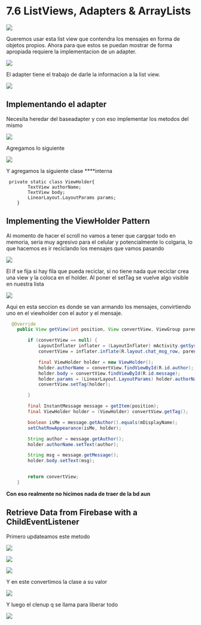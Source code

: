 # 7.6 ListViews, Adapters & ArrayLists

![](../../.gitbook/assets/imagen%20%28879%29.png)

Queremos usar esta list view que contendra los mensajes en forma de objetos propios. Ahora para que estos se puedan mostrar de forma apropiada requiere la implementacion de un adapter.

![](../../.gitbook/assets/imagen%20%28862%29.png)

El adapter tiene el trabajo de darle la informacion a la list view.

![](../../.gitbook/assets/imagen%20%28870%29.png)

## Implementando el adapter

Necesita heredar del baseadapter y con eso implementar los metodos del mismo

![](../../.gitbook/assets/imagen%20%28909%29.png)

Agregamos lo siguiente

![](../../.gitbook/assets/imagen%20%28908%29.png)

Y agregamos la siguiente clase ****interna

```text
 private static class ViewHolder{
        TextView authorName;
        TextView body;
        LinearLayout.LayoutParams params;
    }
```

## Implementing the ViewHolder Pattern

Al momento de hacer el scroll no vamos a tener que cargqar todo en memoria, seria muy agresivo para el celular y potencialmente lo colgaria, lo que hacemos es ir reciclando los mensajes que vamos pasando

![](../../.gitbook/assets/imagen%20%28866%29.png)

El if se fija si hay fila que pueda reciclar, si no tiene nada que reciclar crea una view y la coloca en el holder. Al poner el setTag se vuelve algo visible en nuestra lista

![](../../.gitbook/assets/imagen%20%28914%29.png)

Aqui en esta seccion es donde se van armando los mensajes, convirtiendo uno en el viewholder con el autor y el mensaje.

```java
  @Override
    public View getView(int position, View convertView, ViewGroup parent) {

        if (convertView == null) {
            LayoutInflater inflater = (LayoutInflater) mActivity.getSystemService(Context.LAYOUT_INFLATER_SERVICE);
            convertView = inflater.inflate(R.layout.chat_msg_row, parent, false);

            final ViewHolder holder = new ViewHolder();
            holder.authorName = convertView.findViewById(R.id.author);
            holder.body = convertView.findViewById(R.id.message);
            holder.params = (LinearLayout.LayoutParams) holder.authorName.getLayoutParams();
            convertView.setTag(holder);

        }

        final InstantMessage message = getItem(position);
        final ViewHolder holder = (ViewHolder) convertView.getTag();

        boolean isMe = message.getAuthor().equals(mDisplayName);
        setChatRowAppearance(isMe, holder);

        String author = message.getAuthor();
        holder.authorName.setText(author);

        String msg = message.getMessage();
        holder.body.setText(msg);


        return convertView;
    }
```

**Con eso realmente no hicimos nada de traer de la bd aun**

## Retrieve Data from Firebase with a ChildEventListener

Primero updateamos este metodo

![](../../.gitbook/assets/imagen%20%28838%29.png)

![](../../.gitbook/assets/imagen%20%28918%29.png)

![](../../.gitbook/assets/imagen%20%28881%29.png)

Y en este convertimos la clase a su valor

![](../../.gitbook/assets/imagen%20%28911%29.png)

Y luego el clenup q se llama para liberar todo

![](../../.gitbook/assets/imagen%20%28860%29.png)



